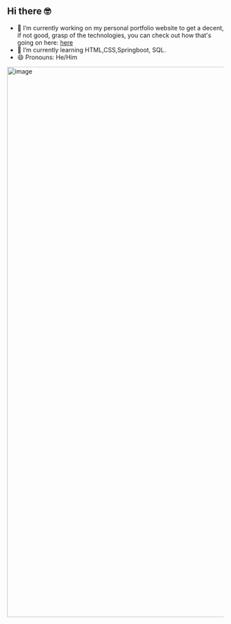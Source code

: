 ## Hi there 🤓

- 🔭 I’m currently working on my personal portfolio website to get a decent, if not good, grasp of the technologies, you can check out how that's going on here: [here](https://alejandronavarro.dev/)
- 🌱 I’m currently learning HTML,CSS,Springboot, SQL.
- 😄 Pronouns: He/Him

<img width="1280" alt="image" src="https://github.com/user-attachments/assets/062317f2-2a1b-47b0-b403-35e7d809c56d" />
